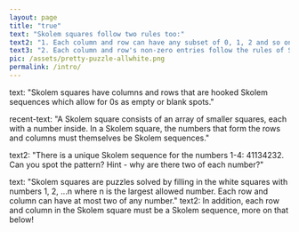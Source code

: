 ```yaml
---
layout: page
title: "true"
text: "Skolem squares follow two rules too:"
text2: "1. Each column and row can have any subset of 0, 1, 2 and so on."
text3: "2. Each column and row's non-zero entries follow the rules of Skolem sequences."
pic: /assets/pretty-puzzle-allwhite.png
permalink: /intro/
---
```

text: "Skolem squares have columns and rows that are hooked Skolem sequences which allow for 0s as empty or blank spots."


recent-text: "A Skolem square consists of an array of smaller squares, each with a number inside. In a Skolem square, the numbers that form the rows and columns must themselves be Skolem sequences."

text2: "There is a unique Skolem sequence for the numbers 1-4: 41134232. Can you spot the pattern? Hint - why are there two of each number?"

text: "Skolem squares are puzzles solved by filling in the white squares with numbers 1, 2, ...n where n is the largest allowed number. Each row and column can have at most two of any number."
text2: In addition, each row and column in the Skolem square must be a Skolem sequence, more on that below!
